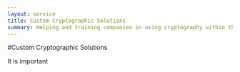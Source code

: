 ```yaml
---
layout: service
title: Custom Cryptographic Solutions
summary: Helping and training companies in using cryptography within their applications
---
```

#Custom Cryptographic Solutions

It is important
